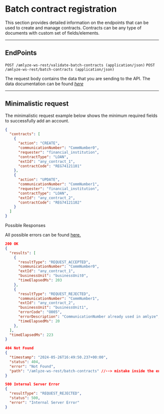 # Batch contract registration

This section provides detailed information on the endpoints that can be used to create and manage contracts. Contracts can be any type of documents with custom set of fields/elements.


----

## EndPoints

<!-- *swagger UI*  `GET / swagger-ui/` -->

`POST /amlyze-ws-rest/validate-batch-contracts (application/json)`
`POST /amlyze-ws-rest/batch-contracts (application/json)`

The request body contains the data that you are sending to the API. The data documentation can be found [*here*](./fields.md)

---

## Minimalistic request

The minimalistic request example below shows the minimum required fields to successfully add an account.

```json lines
{
  "contracts": [
    {
      "action": "CREATE",
      "communicationNumber": "CommNumber0",
      "requester": "financial_institution",
      "contractType": "LOAN",
      "extId": "any_contract_1",
      "contractCode": "REG74121101"
    },
    {
      "action": "UPDATE",
      "communicationNumber": "CommNumber1",
      "requester": "financial_institution",
      "contractType": "LOAN",
      "extId": "any_contract_2",
      "contractCode": "REG74121102"
    }
  ]
}
```

Possible Responses

All possible errors can be found [<u>here.</u>](possibleErrors.md)

```json lines
200 OK
{
  "results": [
    {
      "resultType": "REQUEST_ACCEPTED",
      "communicationNumber": "CommNumber0",
      "extId": "any_contract_1",
      "businessUnit": "businessUnit0",
      "timeElapsedMs": 203
    },
    {
      "resultType": "REQUEST_REJECTED",
      "communicationNumber": "CommNumber1",
      "extId": "any_contract_2",
      "businessUnit": "businessUnit1",
      "errorCode": "O005",
      "errorDescription": "CommunicationNumber already used in amlyze",
      "timeElapsedMs": 20
    },
  ],
  "timeElapsedMs": 223
}

404 Not Found
{
  "timestamp": "2024-05-26T16:49:50.237+00:00",
  "status": 404,
  "error": "Not Found",
  "path": "/amlyze-ws-rest/batch-contracts" //--> mistake inside the endpoint
}

500 Internal Server Error
{
  "resultType": "REQUEST_REJECTED",
  "status": 500,
  "error": "Internal Server Error"
}
```

